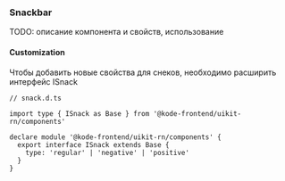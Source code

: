 ### Snackbar

TODO: описание компонента и свойств, использование

#### Customization

Чтобы добавить новые свойства для снеков, необходимо расширить интерфейс ISnack

```
// snack.d.ts

import type { ISnack as Base } from '@kode-frontend/uikit-rn/components'

declare module '@kode-frontend/uikit-rn/components' {
  export interface ISnack extends Base {
    type: 'regular' | 'negative' | 'positive'
  }
}
```
